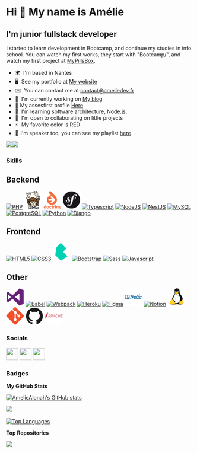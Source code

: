   Hi 👋 My name is Amélie
=======================

I'm junior fullstack developer
------------------------------

I started to learn development in Bootcamp, and continue my studies in info school. You can watch my first works, they start with "Bootcamp/", and watch my first project at [MyPillsBox](https://mypillsbox.herokuapp.com/).

* 🌍  I'm based in Nantes
* 🖥️  See my portfolio at [My website](https://ameliedev.fr)
* ✉️  You can contact me at [contact@ameliedev.fr](mailto:contact@ameliedev.fr)
* 🚀  I'm currently working on [My blog](https://noob-de-dev.fr)
* 🦄  My assesfirst profile [Here](https://app.assessfirst.com/_/profile/9h7jahx4-amelie-abdallah)
* 🧠  I'm learning software architecture, Node.js.
* 🤝  I'm open to collaborating on little projects
* ⚡  My favorite color is RED
* 🎤  I'm speaker too, you can see my playlist [here](https://www.youtube.com/watch?v=xNBmpt6d7o8&list=PLPgvj4iR9P44BsagIk5x6aNp1wiF2NZnV)

<a href="https://www.twitter.com/AlonahAmelie" target="_blank" rel="noreferrer"><img
src="https://img.shields.io/twitter/follow/AlonahAmelie?logo=twitter&style=for-the-badge&color=ef4444&labelColor=1c1917"
/></a><a href="https://www.github.com/AmelieAlonah" target="_blank" rel="noreferrer"><img
src="https://img.shields.io/github/followers/AmelieAlonah?logo=github&style=for-the-badge&color=ef4444&labelColor=1c1917" /></a>

### Skills
## Backend
<p align="left">

<a href="https://www.php.net/" target="_blank" rel="noreferrer"><img src="https://raw.githubusercontent.com/danielcranney/readme-generator/main/public/icons/skills/php-colored.svg" width="36" height="36" alt="PHP" /></a>
<a href="https://www.doctrine-project.org/projects/orm.html" target="_blank" rel="noreferrer"><img src="https://github.com/devicons/devicon/blob/master/icons/composer/composer-original.svg" width="48" height="48" alt="Composer" /></a>
<a href="https://getcomposer.org/" target="_blank" rel="noreferrer"><img src="https://github.com/devicons/devicon/blob/master/icons/doctrine/doctrine-plain-wordmark.svg" width="48" height="48" alt="Doctrine" /></a>
<a href="https://symfony.com/doc/current/index.html" target="_blank" rel="noreferrer"><img src="https://github.com/devicons/devicon/blob/master/icons/symfony/symfony-original.svg" width="48" height="48" alt="Symfony"/></a>
<a href="https://www.typescriptlang.org/" target="_blank" rel="noreferrer"><img src="https://raw.githubusercontent.com/danielcranney/readme-generator/main/public/icons/skills/typescript-colored.svg" width="36" height="36" alt="Typescript" /></a>
<a href="https://nodejs.org/en/" target="_blank" rel="noreferrer"><img src="https://raw.githubusercontent.com/danielcranney/readme-generator/main/public/icons/skills/nodejs-colored.svg" width="36" height="36" alt="NodeJS" /></a>
<a href="https://docs.nestjs.com/" target="_blank" rel="noreferrer"><img src="https://raw.githubusercontent.com/danielcranney/readme-generator/main/public/icons/skills/nestjs-colored.svg" width="36" height="36" alt="NestJS" /></a>
<a href="https://www.mysql.com/" target="_blank" rel="noreferrer"><img src="https://raw.githubusercontent.com/danielcranney/readme-generator/main/public/icons/skills/mysql-colored.svg" width="36" height="36" alt="MySQL" /></a>
<a href="https://www.postgresql.org/" target="_blank" rel="noreferrer"><img src="https://raw.githubusercontent.com/danielcranney/readme-generator/main/public/icons/skills/postgresql-colored.svg" width="36" height="36" alt="PostgreSQL" /></a>
<a href="https://www.python.org/" target="_blank" rel="noreferrer"><img src="https://raw.githubusercontent.com/danielcranney/readme-generator/main/public/icons/skills/python-colored.svg" width="36" height="36" alt="Python" /></a>
<a href="https://www.djangoproject.com/" target="_blank" rel="noreferrer"><img src="https://raw.githubusercontent.com/danielcranney/readme-generator/main/public/icons/skills/django-colored-dark.svg" width="36" height="36" alt="Django" /></a>
</p>

## Frontend
<p align="left">
<a href="https://developer.mozilla.org/en-US/docs/Glossary/HTML5" target="_blank" rel="noreferrer"><img src="https://raw.githubusercontent.com/danielcranney/readme-generator/main/public/icons/skills/html5-colored.svg" width="36" height="36" alt="HTML5" /></a>
<a href="https://www.w3.org/TR/CSS/#css" target="_blank" rel="noreferrer"><img src="https://raw.githubusercontent.com/danielcranney/readme-generator/main/public/icons/skills/css3-colored.svg" width="36" height="36" alt="CSS3" /></a>
<a href="https://bulma.io/" target="_blank" rel="noreferrer"><img src="https://github.com/devicons/devicon/blob/master/icons/bulma/bulma-plain.svg" width="48" height="48" alt="Bulma" /></a>
<a href="https://getbootstrap.com/" target="_blank" rel="noreferrer"><img src="https://raw.githubusercontent.com/danielcranney/readme-generator/main/public/icons/skills/bootstrap-colored.svg" width="36" height="36" alt="Bootstrap" /></a>
<a href="https://sass-lang.com/" target="_blank" rel="noreferrer"><img src="https://raw.githubusercontent.com/danielcranney/readme-generator/main/public/icons/skills/sass-colored.svg" width="36" height="36" alt="Sass" /></a>
<a href="https://developer.mozilla.org/en-US/docs/Web/JavaScript" target="_blank" rel="noreferrer"><img src="https://raw.githubusercontent.com/danielcranney/readme-generator/main/public/icons/skills/javascript-colored.svg" width="36" height="36" alt="Javascript" /></a>
</p>
  
## Other
<p align="left">
<a href="https://code.visualstudio.com/" target="_blank" rel="noreferrer"><img src="https://github.com/devicons/devicon/blob/master/icons/visualstudio/visualstudio-plain.svg" width="48" height="48" alt="VisualStudioCode" /></a> 
<a href="https://babeljs.io/" target="_blank" rel="noreferrer"><img src="https://raw.githubusercontent.com/danielcranney/readme-generator/main/public/icons/skills/babel-colored-dark.svg" width="36" height="36" alt="Babel" /></a>
<a href="https://webpack.js.org/" target="_blank" rel="noreferrer"><img src="https://raw.githubusercontent.com/danielcranney/readme-generator/main/public/icons/skills/webpack-colored.svg" width="36" height="36" alt="Webpack" /></a>
<a href="https://www.heroku.com/" target="_blank" rel="noreferrer"><img src="https://raw.githubusercontent.com/danielcranney/readme-generator/main/public/icons/skills/heroku-colored.svg" width="36" height="36" alt="Heroku" /></a>
<a href="https://www.figma.com/" target="_blank" rel="noreferrer"><img src="https://raw.githubusercontent.com/danielcranney/readme-generator/main/public/icons/skills/figma-colored.svg" width="36" height="36" alt="Figma" /></a>
<a href="https://trello.com/" target="_blank" rel="noreferrer"><img src="https://github.com/devicons/devicon/blob/master/icons/trello/trello-plain-wordmark.svg" width="48" height="48" alt="Trello" /></a>
  <a href="https://www.notion.so" target="_blank" rel="noreferrer"><img src="https://img.icons8.com/color/48/000000/notion--v1.png" width="48" height="48" alt="Notion" /></a>
  <a href="https://www.linux.org/" target="_blank" rel="noreferrer"><img src="https://github.com/devicons/devicon/blob/master/icons/linux/linux-original.svg" width="48" height="48" alt="Linux" /></a>
  <a href="https://git-scm.com/" target="_blank" rel="noreferrer"><img src="https://github.com/devicons/devicon/blob/master/icons/git/git-original.svg" width="48" height="48" alt="Git" /></a>
  <a href="https://github.com/" target="_blank" rel="noreferrer"><img src="https://github.com/devicons/devicon/blob/master/icons/github/github-original.svg" width="48" height="48" alt="GitHub" /></a>
  <a href="https://httpd.apache.org/" target="_blank" rel="noreferrer"><img src="https://github.com/devicons/devicon/blob/master/icons/apache/apache-original-wordmark.svg" width="48" height="48" alt="Apache" /></a>

</p>


### Socials

<p align="left"> <a href="https://www.github.com/AmelieAlonah" target="_blank" rel="noreferrer"><img src="https://raw.githubusercontent.com/danielcranney/readme-generator/main/public/icons/socials/github-dark.svg" width="32" height="32" /></a> <a href="https://www.linkedin.com/in/amelie-abdallah/" target="_blank" rel="noreferrer"><img src="https://raw.githubusercontent.com/danielcranney/readme-generator/main/public/icons/socials/linkedin.svg" width="32" height="32" /></a> <a href="https://www.twitter.com/AlonahAmelie" target="_blank" rel="noreferrer"><img src="https://raw.githubusercontent.com/danielcranney/readme-generator/main/public/icons/socials/twitter.svg" width="32" height="32" /></a></p>

### Badges

<b>My GitHub Stats</b>

<a href="http://www.github.com/AmelieAlonah"><img src="https://github-readme-stats.vercel.app/api?username=AmelieAlonah&show_icons=true&hide=&count_private=true&title_color=ef4444&text_color=ffffff&icon_color=ef4444&bg_color=1c1917&hide_border=true&show_icons=true" alt="AmelieAlonah's GitHub stats" /></a>

<a href="http://www.github.com/AmelieAlonah"><img src="https://github-readme-streak-stats.herokuapp.com/?user=AmelieAlonah&stroke=ffffff&background=1c1917&ring=ef4444&fire=ef4444&currStreakNum=ffffff&currStreakLabel=ef4444&sideNums=ffffff&sideLabels=ffffff&dates=ffffff&hide_border=true" /></a>

<a href="https://github.com/AmelieAlonah" align="left"><img src="https://github-readme-stats.vercel.app/api/top-langs/?username=AmelieAlonah&langs_count=10&title_color=ef4444&text_color=ffffff&icon_color=ef4444&bg_color=1c1917&hide_border=true&locale=en&custom_title=Top%20%Languages" alt="Top Languages" /></a>

<b>Top Repositories</b>

<div width="100%" align="center"><a href="https://github.com/AmelieAlonah/mypillsbox" align="left"><img align="left" width="45%" src="https://github-readme-stats.vercel.app/api/pin/?username=AmelieAlonah&repo=mypillsbox&title_color=ef4444&text_color=ffffff&icon_color=ef4444&bg_color=1c1917&hide_border=true&locale=en" /></a></div><br /><br /><br /><br /><br /><br /><br />

